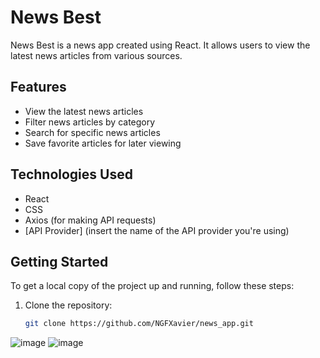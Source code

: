 # News Best

News Best is a news app created using React. It allows users to view the latest news articles from various sources.

## Features

- View the latest news articles
- Filter news articles by category
- Search for specific news articles
- Save favorite articles for later viewing

## Technologies Used

- React
- CSS
- Axios (for making API requests)
- [API Provider] (insert the name of the API provider you're using)

## Getting Started

To get a local copy of the project up and running, follow these steps:

1. Clone the repository:

   ```sh
   git clone https://github.com/NGFXavier/news_app.git


![image](https://github.com/NGFXavier/news_app/assets/44164300/33c23ada-c189-4318-bdb1-0cb6124e6db2)
![image](https://github.com/NGFXavier/news_app/assets/44164300/f935d525-99bd-4340-b15e-2b2d55480c06)
